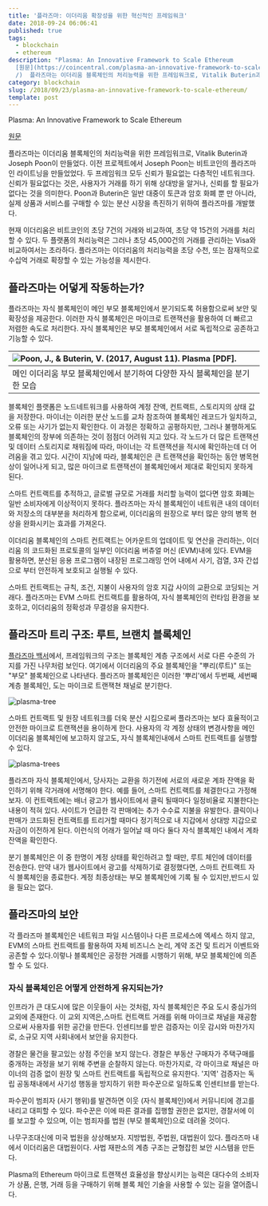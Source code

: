 ```yaml
---
title: '플라즈마: 이더리움 확장성을 위한 혁신적인 프레임워크'
date: 2018-09-24 06:06:41
published: true
tags:
  - blockchain
  - ethereum
description: "Plasma: An Innovative Framework to Scale Ethereum
  [원문](https://coincentral.com/plasma-an-innovative-framework-to-scale-ethereum\
  /)  플라즈마는 이더리움 블록체인의 처리능력을 위한 프레임워크로, Vitalik Buterin과 Joseph Poon이 만들었다..."
category: blockchain
slug: /2018/09/23/plasma-an-innovative-framework-to-scale-ethereum/
template: post
---
```


Plasma: An Innovative Framework to Scale Ethereum

[원문](https://coincentral.com/plasma-an-innovative-framework-to-scale-ethereum/)

플라즈마는 이더리움 블록체인의 처리능력을 위한 프레임워크로, Vitalik Buterin과 Joseph Poon이 만들었다. 이전 프로젝트에서 Joseph Poon는 비트코인의 플라즈마인 라이트닝을 만들었었다. 두 프레임워크 모두 신뢰가 필요없는 다층적인 네트워크다. 신뢰가 필요없다는 것은, 사용자가 거래를 하기 위해 상대방을 알거나, 신뢰를 할 필요가 없다는 것을 의미한다. Poon과 Buterin은 일반 대중이 토큰과 암호 화폐 뿐 만 아니라, 실제 상품과 서비스를 구매할 수 있는 분산 시장을 촉진하기 위하여 플라즈마를 개발했다.

현재 이더리움은 비트코인의 초당 7건의 거래와 비교하여, 초당 약 15건의 거래를 처리할 수 있다. 두 플랫폼의 처리능력은 그러나 초당 45,000건의 거래를 관리하는 Visa와 비교하여서는 초라하다. 플라즈마는 이더리움의 처리능력을 초당 수천, 또는 잠재적으로 수십억 거래로 확장할 수 있는 가능성을 제시한다.

## 플라즈마는 어덯게 작동하는가?

플라즈마는 자식 블록체인이 메인 부모 블록체인에서 분기되도록 허용함으로써 보안 및 확장성을 제공한다. 이러한 자식 블록체인은 마이크로 트랜잭션을 활용하여 더 빠르고 저렴한 속도로 처리한다. 자식 블록체인은 부모 블록체인에서 서로 독립적으로 공존하고 기능할 수 있다.

| ![Poon, J., & Buterin, V. (2017, August 11). Plasma [PDF].](../images/Plasma-Whitepaper-page-3-Figure-1.png) |
| :----------------------------------------------------------------------------------------------------------- |
| 메인 이더리움 부모 블록체인에서 분기하여 다양한 자식 블록체인을 분기한 모습                                  |

블록체인 플랫폼은 노드네트워크를 사용하여 계정 잔액, 컨트랙트, 스토리지의 상태 값을 저장한다. 마이너는 이러한 분산 노드를 교차 참조하여 블록체인 레코드가 일치하고, 오류 또는 사기가 없는지 확인한다. 이 과정은 정확하고 공평하지만, 그러나 불행하게도 블록체인의 장부에 의존하는 것이 점점더 어려워 지고 있다. 각 노드가 더 많은 트랜잭션 및 데이터 스토리지로 채워짐에 따라, 마이너는 각 트랜잭션을 적시에 확인하는데 더 어려움을 겪고 있다. 시간이 지남에 따라, 블록체인은 큰 트랜잭션을 확인하는 동안 병목현상이 일어나게 되고, 많은 마이크로 트랜잭션이 블록체인에서 제대로 확인되지 못하게 된다.

스마트 컨트랙트를 추적하고, 글로벌 규모로 거래를 처리할 능력이 없다면 암호 화폐는 일반 소비자에게 이상적이지 못하다. 플라즈마는 자식 블록체인이 네트워큰 내의 데이터와 저장소의 대부분을 처리하게 함으로써, 이더리움의 원장으로 부터 많은 양의 병목 현상을 완화시키는 효과를 가져온다.

이더리움 블록체인의 스마트 컨트랙트는 어카운트의 업데이트 및 연산을 관리하는, 이더리움 의 코드화된 프로토콜의 일부인 이더리움 버츄얼 머신 (EVM)내에 있다. EVM을 활용하면, 분산된 응용 프로그램이 내장된 프로그래밍 언어 내에서 사기, 검열, 3자 간섭으로 부터 안전하게 보호되고 실행될 수 있다.

스마트 컨트랙트는 규칙, 조건, 지불이 사용자의 암호 지갑 사이의 교환으로 코딩되는 거래다. 플라즈마는 EVM 스마트 컨트랙트를 활용하여, 자식 블록체인의 런타임 환경을 보호하고, 이더리움의 정확성과 무결성을 유지한다.

## 플라즈마 트리 구조: 루트, 브랜치 블록체인

[플라즈마 백서](https://plasma.io/)에서, 프레임워크의 구조는 블록체인 계층 구조에서 서로 다른 수준의 가지를 가진 나무처럼 보인다. 여기에서 이더리움의 주요 블록체인을 "뿌리(루트)" 또는 "부모" 블록체인으로 나타낸다. 플라즈마 블록체인은 이러한 '뿌리'에서 두번째, 세번째 계층 블록체인, 도는 마이크로 트랜잭쳔 채널로 분기한다.

![plasma-tree](../images/plasmaparent.gif)

스마트 컨트랙트 및 원장 네트워크를 더욱 분산 시킴으로써 플라즈마는 보다 효율적이고 안전한 마이크로 트랜잭션을 용이하게 한다. 사용자의 각 계정 상태의 변경사항을 메인 이더리움 블록체인에 보고하지 않고도, 자식 블록체인내에서 스마트 컨트랙트를 실행할 수 있다.

![plasma-trees](../images/plasmaparent.gif)

플라즈마 자식 블록체인에서, 당사자는 교환을 하기전에 서로의 새로운 계좌 잔액을 확인하기 위해 각거래에 서명해야 한다. 예를 들어, 스마트 컨트랙트를 체결한다고 가정해보자. 이 컨트랙트에는 배너 광고가 웹사이트에서 클릭 될때마다 일정비율로 지불한다는 내용이 적혀 있다. 사이트가 언급한 각 판매에는 추가 수수료 지불을 유발한다. 클릭이나 판매가 코드화된 컨트랙트를 트리거할 때마다 정기적으로 내 지갑에서 상대방 지갑으로 자금이 이전하게 된다. 이런식의 어래가 일어날 때 마다 둘다 자식 블록체인 내에서 계좌 잔액을 확인한다.

분기 블록체인은 이 중 한명이 계정 상태를 확인하려고 할 때만, 루트 체인에 데이터를 전송한다. 만약 내가 웹사이트에서 광고를 삭제하기로 결정했다면, 스마트 컨트랙트 자식 블록체인을 종료한다. 계정 최종상태는 부모 블록체인에 기록 될 수 있지만,반드시 있을 필요는 없다.

## 플라즈마의 보안

각 플라즈마 블록체인은 네트워크 파일 시스템이나 다른 프로세스에 엑세스 하지 않고, EVM의 스마트 컨트랙트를 활용하여 자체 비즈니스 논리, 계약 조건 및 트리거 이벤트와 공존할 수 있다.이렇나 블록체인은 공정한 거래를 시행하기 위해, 부모 블록체인에 의존할 수 도 있다.

### 자식 블록체인은 어떻게 안전하게 유지되는가?

인프라가 큰 대도시에 많은 이웃들이 사는 것처럼, 자식 블록체인은 주요 도시 중심가의 교외에 존재한다. 이 교외 지역은,스마트 컨트랙트 거래를 위해 마이크로 채널을 재공함으로써 사용자를 위한 공간을 만든다. 인센티브를 받은 검증자는 이웃 감시와 마찬가지로, 소규모 지역 사회내에서 보안을 유지한다.

경찰은 물건을 팔고있는 상점 주인을 보지 않는다. 경찰은 부동산 구매자가 주택구매를 중개하는 과정을 보기 위해 주변을 순찰하지 않는다. 마찬가지로, 각 마이크로 채널은 마이너의 검증 없이 원장 및 스마트 컨트랙트를 독립적으로 유지한다. '지역' 검증자는 독립 공동채내에서 사기성 행동을 방지하기 위한 파수꾼으로 일하도록 인센티브를 받는다.

파수꾼이 범죄자 (사기 행위)를 발견하면 이웃 (자식 블록체인)에서 커뮤니티에 경고를 내리고 대피할 수 있다. 파수꾼은 이에 따른 결과를 집행할 권한은 없지만, 경찰서에 이를 보고할 수 있으며, 이는 범죄자를 법원 (부모 블록체인)으로 데려올 것이다.

나무구조대신에 미국 법원을 상상해보자. 지방법원, 주법원, 대법원이 있다. 플라즈마 내에서 이더리움은 대법원이다. 사법 재판소의 계층 구조는 균형잡힌 보안 시스템을 만든다.

Plasma의 Ethereum 마이크로 트랜잭션 효율성을 향상시키는 능력은 대다수의 소비자가 상품, 은행, 거래 등을 구매하기 위해 블록 체인 기술을 사용할 수 있는 길을 열어줍니다.
